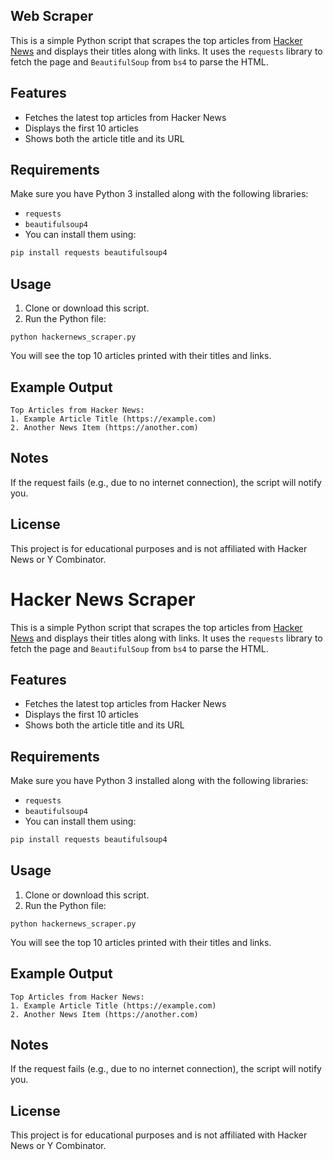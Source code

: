## Web Scraper

This is a simple Python script that scrapes the top articles from [Hacker News](https://news.ycombinator.com/) and displays their titles along with links. It uses the `requests` library to fetch the page and `BeautifulSoup` from `bs4` to parse the HTML.

## Features
- Fetches the latest top articles from Hacker News
- Displays the first 10 articles
- Shows both the article title and its URL

## Requirements
Make sure you have Python 3 installed along with the following libraries:
- `requests`
- `beautifulsoup4`
- You can install them using:
```bash
pip install requests beautifulsoup4
```
## Usage
1. Clone or download this script.
2. Run the Python file:

```
python hackernews_scraper.py
```
You will see the top 10 articles printed with their titles and links.

## Example Output
```
Top Articles from Hacker News:
1. Example Article Title (https://example.com)
2. Another News Item (https://another.com)
```
## Notes
If the request fails (e.g., due to no internet connection), the script will notify you.

## License
This project is for educational purposes and is not affiliated with Hacker News or Y Combinator.
 # Hacker News Scraper

This is a simple Python script that scrapes the top articles from [Hacker News](https://news.ycombinator.com/) and displays their titles along with links. It uses the `requests` library to fetch the page and `BeautifulSoup` from `bs4` to parse the HTML.

## Features
- Fetches the latest top articles from Hacker News
- Displays the first 10 articles
- Shows both the article title and its URL

## Requirements
Make sure you have Python 3 installed along with the following libraries:
- `requests`
- `beautifulsoup4`
- You can install them using:
```bash
pip install requests beautifulsoup4
```
## Usage
1. Clone or download this script.
2. Run the Python file:

```
python hackernews_scraper.py
```
You will see the top 10 articles printed with their titles and links.

## Example Output
```
Top Articles from Hacker News:
1. Example Article Title (https://example.com)
2. Another News Item (https://another.com)
```
## Notes
If the request fails (e.g., due to no internet connection), the script will notify you.

## License
This project is for educational purposes and is not affiliated with Hacker News or Y Combinator.
